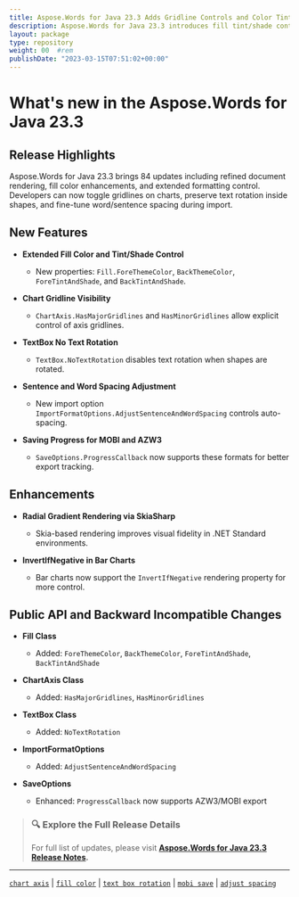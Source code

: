 ```yaml
---
title: Aspose.Words for Java 23.3 Adds Gridline Controls and Color Tint Options
description: Aspose.Words for Java 23.3 introduces fill tint/shade controls, axis gridline toggles, no-text-rotation in text boxes, and sentence spacing adjustments.
layout: package
type: repository
weight: 00	#rem
publishDate: "2023-03-15T07:51:02+00:00"
---
```


# What's new in the Aspose.Words for Java 23.3

## Release Highlights

Aspose.Words for Java 23.3 brings 84 updates including refined document rendering, fill color enhancements, and extended formatting control. Developers can now toggle gridlines on charts, preserve text rotation inside shapes, and fine-tune word/sentence spacing during import.

## New Features

- **Extended Fill Color and Tint/Shade Control**
  - New properties: `Fill.ForeThemeColor`, `BackThemeColor`, `ForeTintAndShade`, and `BackTintAndShade`.

- **Chart Gridline Visibility**
  - `ChartAxis.HasMajorGridlines` and `HasMinorGridlines` allow explicit control of axis gridlines.

- **TextBox No Text Rotation**
  - `TextBox.NoTextRotation` disables text rotation when shapes are rotated.

- **Sentence and Word Spacing Adjustment**
  - New import option `ImportFormatOptions.AdjustSentenceAndWordSpacing` controls auto-spacing.

- **Saving Progress for MOBI and AZW3**
  - `SaveOptions.ProgressCallback` now supports these formats for better export tracking.

## Enhancements

- **Radial Gradient Rendering via SkiaSharp**
  - Skia-based rendering improves visual fidelity in .NET Standard environments.

- **InvertIfNegative in Bar Charts**
  - Bar charts now support the `InvertIfNegative` rendering property for more control.

## Public API and Backward Incompatible Changes

- **Fill Class**
  - Added: `ForeThemeColor`, `BackThemeColor`, `ForeTintAndShade`, `BackTintAndShade`

- **ChartAxis Class**
  - Added: `HasMajorGridlines`, `HasMinorGridlines`

- **TextBox Class**
  - Added: `NoTextRotation`

- **ImportFormatOptions**
  - Added: `AdjustSentenceAndWordSpacing`

- **SaveOptions**
  - Enhanced: `ProgressCallback` now supports AZW3/MOBI export

> ### 🔍 Explore the Full Release Details
>
> For full list of updates, please visit **[Aspose.Words for Java 23.3 Release Notes](https://releases.aspose.com/words/java/release-notes/2023/aspose-words-for-java-23-3-release-notes/).**

---

[`chart axis`](https://search.aspose.com/q/chart-axis.html) | [`fill color`](https://search.aspose.com/q/fill-color.html) | [`text box rotation`](https://search.aspose.com/q/text-box-rotation.html) | [`mobi save`](https://search.aspose.com/q/mobi-save.html) | [`adjust spacing`](https://search.aspose.com/q/adjust-spacing.html)
